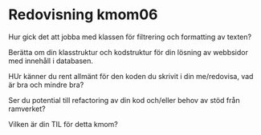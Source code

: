 ---
---
Redovisning kmom06
=========================

Hur gick det att jobba med klassen för filtrering och formatting av texten?

Berätta om din klasstruktur och kodstruktur för din lösning av webbsidor med innehåll i databasen.

HUr känner du rent allmänt för den koden du skrivit i din me/redovisa, vad är bra och mindre bra?

Ser du potential till refactoring av din kod och/eller behov av stöd från ramverket?

Vilken är din TIL för detta kmom?
